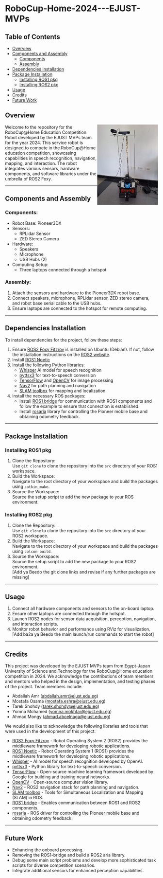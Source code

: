 # RoboCup-Home-2024---EJUST-MVPs


## Table of Contents

- [Overview](#overview)
- [Components and Assembly](#components-and-assembly)
  - [Components](#components)
  - [Assembly](#assembly)
- [Dependencies Installation](#dependencies-installation)
- [Package Installation](#package-installation)
  - [Installing ROS1 pkg](#installing-ros1-pkg)
  - [Installing ROS2 pkg](installing-ros2-pkg)
- [Usage](#usage)
- [Credits](#credits)
- [Future Work](#future-work)


## Overview
<img src="https://github.com/Yomna02/RoboCup-Home-2024---EJUST-MVPs/blob/main/pioneer.jpg?raw=true" alt="Our Robot" width="200" align="right" caption="Our Robot"/>
Welcome to the repository for the RoboCup@Home Education Competition Robot developed by the EJUST MVPs team for the year 2024. This service robot is designed to compete in the RoboCup@Home education competition, showcasing capabilities in speech recognition, navigation, mapping, and interaction. The robot integrates various sensors, hardware components, and software libraries under the umbrella of ROS2 Foxy.

---------------------------

## Components and Assembly
### Components:
- Robot Base: Pioneer3DX
- Sensors:
  - RPLidar Sensor
  - ZED Stereo Camera
- Hardware:
  - Speakers
  - Microphone
  - USB Hubs (2)
- Computing Setup:
  - Three laptops connected through a hotspot
  
### Assembly:
1. Attach the sensors and hardware to the Pioneer3DX robot base.
2. Connect speakers, microphone, RPLidar sensor, ZED stereo camera, and robot base serial cable to the USB hubs.
3. Ensure laptops are connected to the hotspot for remote computing.

---------------------------

## Dependencies Installation
To install dependencies for the project, follow these steps:

1. Ensure [ROS2 Foxy Fitzroy](https://docs.ros.org/en/foxy/index.html) is installed on Ubuntu (Debian). If not, follow the installation instructions on the [ROS2 website](https://docs.ros.org/en/foxy/Installation/Ubuntu-Install-Debians.html).
2. Install [ROS1 Noetic](https://wiki.ros.org/noetic/Installation)
3. Install the following Python libraries:
    - [Whisper](https://github.com/openai/whisper) AI model for speech recognition
    - [pyttsx3](https://pypi.org/project/pyttsx3/) for text-to-speech conversion
    - [TensorFlow](https://github.com/tensorflow/tensorflow) and [OpenCV]() for image processing
    - [Nav2](https://github.com/ros-planning/navigation2) for path planning and navigation
    - [SLAM toolbox](https://github.com/SteveMacenski/slam_toolbox) for mapping and localization
4. Install the necessary ROS packages:
    - Install [ROS1 bridge](https://github.com/ros2/ros1_bridge) for communication with ROS1 components and follow the example to ensure that connection is established.
    - Install [rosaria](https://wiki.ros.org/ROSARIA) library for controlling the Pioneer mobile base and obtaining odometry feedback.

---------------------------

## Package Installation
### Installing ROS1 pkg
1. Clone the Repository: <br>
    Use `git clone` to clone the repository into the `src` directory of your ROS1 workspace.
2. Build the Workspace: <br>
    Navigate to the root directory of your workspace and build the packages using `catkin_make`.
3. Source the Workspace: <br>
    Source the setup script to add the new package to your ROS environment.
   
### Installing ROS2 pkg
1. Clone the Repository: <br>
    Use `git clone` to clone the repository into the `src` directory of your ROS2 workspace.
2. Build the Workspace: <br>
    Navigate to the root directory of your workspace and build the packages using `colcon build`.
3. Source the Workspace: <br>
    Source the setup script to add the new package to your ROS2 environment. <br>
[Add ya Beedo the git clone links and revise if any further packages are missing]

---------------------------

## Usage
1. Connect all hardware components and sensors to the on-board laptop.
2. Ensure other laptops are connected through the hotspot.
3. Launch ROS2 nodes for sensor data acquisition, perception, navigation, and interaction scripts.
4. Monitor robot behavior and performance using RViz for visualization. <br>
[Add ba2a ya Beedo the main launch/run commands to start the robot]

---------------------------

## Credits
This project was developed by the EJUST MVPs team from Egypt-Japan University of Science and Technology for the RoboCup@Home education competition in 2024. We acknowledge the contributions of team members and mentors who helped in the design, implementation, and testing phases of the project. Team members include:
- Abdallah Amr (abdallah.amr@ejust.edu.eg)
- Mostafa Osama (mostafa.eshra@ejust.edu.eg)
- Tarek Shohdy (tarek.shohdy@ejust.edu.eg)
- Yomna Mohamed (yomna.mokhtar@ejust.edu.eg)
- Ahmad Mongy (ahmad.aboelnaga@ejust.edu.eg)

We would also like to acknowledge the following libraries and tools that were used in the development of this project:

- [ROS2 Foxy Fitzroy](https://docs.ros.org/en/foxy/index.html) - Robot Operating System 2 (ROS2) provides the middleware framework for developing robotic applications.
- [ROS1 Noetic](https://wiki.ros.org/noetic/Installation) - Robot Operating System 1 (ROS1) provides the middleware framework for developing robotic applications.
- [Whisper](https://github.com/openai/whisper) - AI model for speech recognition developed by OpenAI.
- [pyttsx3](https://pypi.org/project/pyttsx3/) - Python library for text-to-speech conversion.
- [TensorFlow](https://github.com/tensorflow/tensorflow) - Open-source machine learning framework developed by Google for building and training neural networks.
- [OpenCV](https://github.com/opencv/opencv) - Open-source computer vision library.
- [Nav2](https://github.com/ros-planning/navigation2) - ROS2 navigation stack for path planning and navigation.
- [SLAM toolbox](https://github.com/SteveMacenski/slam_toolbox) - Tools for Simultaneous Localization and Mapping (SLAM) in ROS.
- [ROS1 bridge](https://github.com/ros2/ros1_bridge) - Enables communication between ROS1 and ROS2 components.
- [rosaria](https://wiki.ros.org/ROSARIA) - ROS driver for controlling the Pioneer mobile base and obtaining odometry feedback.

---------------------------

## Future Work
- Enhancing the onboard processing.
- Removing the ROS1-bridge and build a ROS2 aria library.
- Debug some main script problems and develop more sophisticated task scripts for diverse competition scenarios.
- Integrate additional sensors for enhanced perception capabilities.
